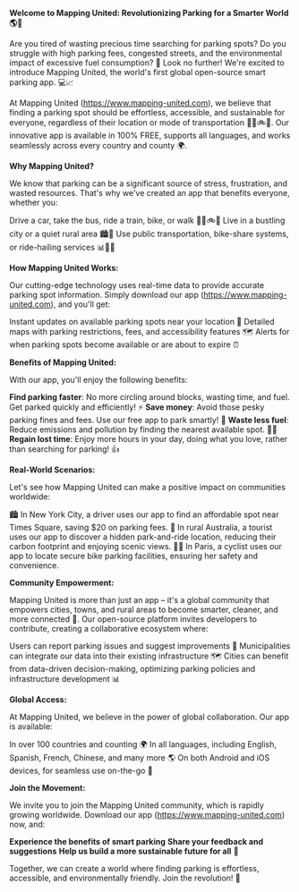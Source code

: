 **Welcome to Mapping United: Revolutionizing Parking for a Smarter World 🌎🚗**

Are you tired of wasting precious time searching for parking spots? Do you struggle with high parking fees, congested streets, and the environmental impact of excessive fuel consumption? 🤯 Look no further! We're excited to introduce Mapping United, the world's first global open-source smart parking app. 💻📈

At Mapping United (https://www.mapping-united.com), we believe that finding a parking spot should be effortless, accessible, and sustainable for everyone, regardless of their location or mode of transportation 🚗🚌🚲🛴️. Our innovative app is available in 100% FREE, supports all languages, and works seamlessly across every country and county 🌍.

**Why Mapping United?**

We know that parking can be a significant source of stress, frustration, and wasted resources. That's why we've created an app that benefits everyone, whether you:

 Drive a car, take the bus, ride a train, bike, or walk 🚗🚌🚲🛴️
 Live in a bustling city or a quiet rural area 🏙️🌳
 Use public transportation, bike-share systems, or ride-hailing services 📊🚶‍♀️

**How Mapping United Works:**

Our cutting-edge technology uses real-time data to provide accurate parking spot information. Simply download our app (https://www.mapping-united.com), and you'll get:

 Instant updates on available parking spots near your location 📍
 Detailed maps with parking restrictions, fees, and accessibility features 🗺️
 Alerts for when parking spots become available or are about to expire ⏰

**Benefits of Mapping United:**

With our app, you'll enjoy the following benefits:

 **Find parking faster**: No more circling around blocks, wasting time, and fuel. Get parked quickly and efficiently! ⚡️
 **Save money**: Avoid those pesky parking fines and fees. Use our free app to park smartly! 💸
 **Waste less fuel**: Reduce emissions and pollution by finding the nearest available spot. 🌿💚
 **Regain lost time**: Enjoy more hours in your day, doing what you love, rather than searching for parking! 👍

**Real-World Scenarios:**

Let's see how Mapping United can make a positive impact on communities worldwide:

 🏙️ In New York City, a driver uses our app to find an affordable spot near Times Square, saving $20 on parking fees.
 🌳 In rural Australia, a tourist uses our app to discover a hidden park-and-ride location, reducing their carbon footprint and enjoying scenic views.
 🚶‍♀️ In Paris, a cyclist uses our app to locate secure bike parking facilities, ensuring her safety and convenience.

**Community Empowerment:**

Mapping United is more than just an app – it's a global community that empowers cities, towns, and rural areas to become smarter, cleaner, and more connected 🌟. Our open-source platform invites developers to contribute, creating a collaborative ecosystem where:

 Users can report parking issues and suggest improvements 📢
 Municipalities can integrate our data into their existing infrastructure 🗺️
 Cities can benefit from data-driven decision-making, optimizing parking policies and infrastructure development 📊

**Global Access:**

At Mapping United, we believe in the power of global collaboration. Our app is available:

 In over 100 countries and counting 🌍
 In all languages, including English, Spanish, French, Chinese, and many more 🌎
 On both Android and iOS devices, for seamless use on-the-go 📱

**Join the Movement:**

We invite you to join the Mapping United community, which is rapidly growing worldwide. Download our app (https://www.mapping-united.com) now, and:

 **Experience the benefits of smart parking**
 **Share your feedback and suggestions**
 **Help us build a more sustainable future for all** 🌟

Together, we can create a world where finding parking is effortless, accessible, and environmentally friendly. Join the revolution! 💪